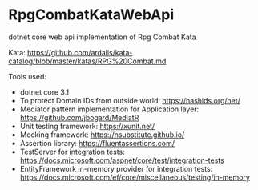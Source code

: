 # RpgCombatKataWebApi
dotnet core web api implementation of Rpg Combat Kata

Kata: https://github.com/ardalis/kata-catalog/blob/master/katas/RPG%20Combat.md

Tools used:
* dotnet core 3.1
* To protect Domain IDs from outside world: https://hashids.org/net/
* Mediator pattern implementation for Application layer: https://github.com/jbogard/MediatR
* Unit testing framework: https://xunit.net/
* Mocking framework: https://nsubstitute.github.io/
* Assertion library: https://fluentassertions.com/
* TestServer for integration tests: https://docs.microsoft.com/aspnet/core/test/integration-tests
* EntityFramework in-memory provider for integration tests: https://docs.microsoft.com/ef/core/miscellaneous/testing/in-memory
